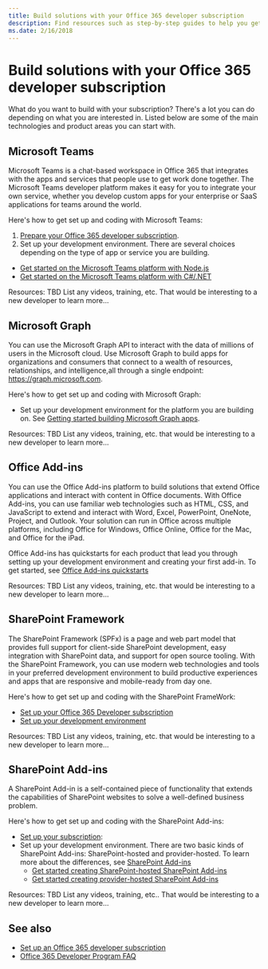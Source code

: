 ```yaml
---
title: Build solutions with your Office 365 developer subscription
description: Find resources such as step-by-step guides to help you get started building your solution.
ms.date: 2/16/2018
---
```


# Build solutions with your Office 365 developer subscription 

What do you want to build with your subscription? There's a lot you can do depending on what you are interested in. Listed below are some of the main technologies and product areas you can start with.

## Microsoft Teams

Microsoft Teams is a chat-based workspace in Office 365 that integrates with the apps and services that people use to get work done together. The Microsoft Teams developer platform makes it easy for you to integrate your own service, whether you develop custom apps for your enterprise or SaaS applications for teams around the world.

Here's how to get set up and coding with Microsoft Teams:
1. [Prepare your Office 365 developer subscription](https://docs.microsoft.com/en-us/microsoftteams/platform/get-started/get-started-tenant).
2. Set up your development environment. There are several choices depending on the type of app or service you are building.
- [Get started on the Microsoft Teams platform with Node.js](https://docs.microsoft.com/en-us/microsoftteams/platform/get-started/get-started-nodejs)
- [Get started on the Microsoft Teams platform with C#/.NET](https://docs.microsoft.com/en-us/microsoftteams/platform/get-started/get-started-dotnet)

Resources: TBD List any videos, training, etc. That would be interesting to a new developer to learn more... 

## Microsoft Graph

You can use the Microsoft Graph API to interact with the data of millions of users in the Microsoft cloud. Use Microsoft Graph to build apps for organizations and consumers that connect to a wealth of resources, relationships, and intelligence,all through a single endpoint: https://graph.microsoft.com.

Here's how to get set up and coding with Microsoft Graph:
- Set up your development environment for the platform you are building on. See [Getting started building Microsoft Graph apps](https://developer.microsoft.com/en-us/graph/docs/concepts/get-started).

Resources: TBD List any videos, training, etc. that would be interesting to a new developer to learn more... 

## Office Add-ins

You can use the Office Add-ins platform to build solutions that extend Office applications and interact with content in Office documents. With Office Add-ins, you can use familiar web technologies such as HTML, CSS, and JavaScript to extend and interact with Word, Excel, PowerPoint, OneNote, Project, and Outlook. Your solution can run in Office across multiple platforms, including Office for Windows, Office Online, Office for the Mac, and Office for the iPad.

Office Add-ins has quickstarts for each product that lead you through setting up your development environment and creating your first add-in. To get started, see [Office Add-ins quickstarts](https://docs.microsoft.com/en-us/office/dev/add-ins/)

Resources: TBD List any videos, training, etc. that would be interesting to a new developer to learn more... 

## SharePoint Framework 

The SharePoint Framework (SPFx) is a page and web part model that provides full support for client-side SharePoint development, easy integration with SharePoint data, and support for open source tooling. With the SharePoint Framework, you can use modern web technologies and tools in your preferred development environment to build productive experiences and apps that are responsive and mobile-ready from day one.

Here's how to get set up and coding with the SharePoint FrameWork:

- [Set up your Office 365 Developer subscription](https://docs.microsoft.com/en-us/sharepoint/dev/spfx/set-up-your-developer-tenant)
- [Set up your development environment](https://docs.microsoft.com/en-us/sharepoint/dev/spfx/set-up-your-development-environment)

Resources: TBD List any videos, training, etc. that would be interesting to a new developer to learn more... 

## SharePoint Add-ins 

A SharePoint Add-in is a self-contained piece of functionality that extends the capabilities of SharePoint websites to solve a well-defined business problem.

Here's how to get set up and coding with the SharePoint Add-ins:

- [Set up your subscription](https://docs.microsoft.com/en-us/sharepoint/dev/spfx/set-up-your-developer-tenant):  
- Set up your development environment. There are two basic kinds of SharePoint Add-ins: SharePoint-hosted and provider-hosted. To learn more about the differences, see [SharePoint Add-ins](https://docs.microsoft.com/en-us/sharepoint/dev/sp-add-ins/sharepoint-add-ins)
  - [Get started creating SharePoint-hosted SharePoint Add-ins](https://docs.microsoft.com/en-us/sharepoint/dev/sp-add-ins/get-started-creating-sharepoint-hosted-sharepoint-add-ins)  
  - [Get started creating provider-hosted SharePoint Add-ins](https://docs.microsoft.com/en-us/sharepoint/dev/sp-add-ins/get-started-creating-provider-hosted-sharepoint-add-ins)  

Resources: TBD List any videos, training, etc.. That would be interesting to a new developer to learn more... 

## See also

- [Set up an Office 365 developer subscription](office-365-dev-program-get-started.md) 
- [Office 365 Developer Program FAQ](office-365-dev-program-faq.md) 
